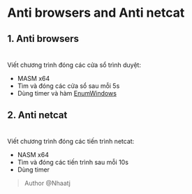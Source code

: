 # Anti browsers and Anti netcat

## 1. Anti browsers
#
Viết chương trình đóng các cửa sổ trình duyệt:
- MASM x64 
- Tìm và đóng các cửa sổ sau mỗi 5s
- Dùng timer và hàm [EnumWindows]()

## 2.  Anti netcat
# 
Viết chương trình đóng các tiến trình netcat:
- NASM x64
- Tìm và đóng các tiến trình sau mỗi 10s
- Dùng timer
>Author @Nhaatj
